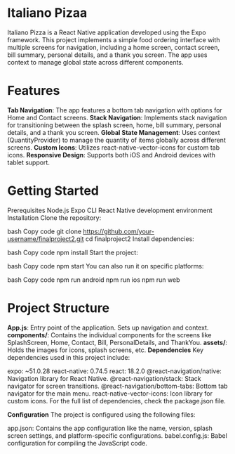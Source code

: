 # Italiano Pizaa
Italiano Pizza is a React Native application developed using the Expo framework. This project implements a simple food ordering interface with multiple screens for navigation, including a home screen, contact screen, bill summary, personal details, and a thank you screen. The app uses context to manage global state across different components.

# Features
**Tab Navigation**: The app features a bottom tab navigation with options for Home and Contact screens.
**Stack Navigation**: Implements stack navigation for transitioning between the splash screen, home, bill summary, personal details, and a thank you screen.
**Global State Management**: Uses context (QuantityProvider) to manage the quantity of items globally across different screens.
**Custom Icons**: Utilizes react-native-vector-icons for custom tab icons.
**Responsive Design**: Supports both iOS and Android devices with tablet support.

# Getting Started
Prerequisites
Node.js
Expo CLI
React Native development environment
Installation
Clone the repository:

bash
Copy code
git clone https://github.com/your-username/finalproject2.git
cd finalproject2
Install dependencies:

bash
Copy code
npm install
Start the project:

bash
Copy code
npm start
You can also run it on specific platforms:

bash
Copy code
npm run android
npm run ios
npm run web

# Project Structure
**App.js**: Entry point of the application. Sets up navigation and context.
**components/**: Contains the individual components for the screens like SplashScreen, Home, Contact, Bill, PersonalDetails, and ThankYou.
**assets/**: Holds the images for icons, splash screens, etc.
**Dependencies**
Key dependencies used in this project include:

expo: ~51.0.28
react-native: 0.74.5
react: 18.2.0
@react-navigation/native: Navigation library for React Native.
@react-navigation/stack: Stack navigator for screen transitions.
@react-navigation/bottom-tabs: Bottom tab navigator for the main menu.
react-native-vector-icons: Icon library for custom icons.
For the full list of dependencies, check the package.json file.

**Configuration**
The project is configured using the following files:

app.json: Contains the app configuration like the name, version, splash screen settings, and platform-specific configurations.
babel.config.js: Babel configuration for compiling the JavaScript code.
